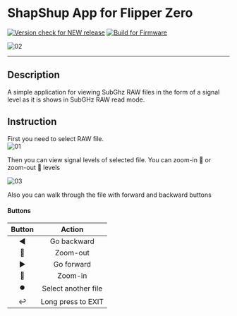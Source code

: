 # ShapShup App for Flipper Zero
[![Version check for NEW release](https://github.com/derskythe/flipperzero-shapshup/actions/workflows/version-check.yml/badge.svg)](https://github.com/derskythe/flipperzero-shapshup/actions/workflows/version-check.yml)
[![Build for Firmware](https://github.com/derskythe/flipperzero-shapshup/actions/workflows/build-with-firmwware.yml/badge.svg)](https://github.com/derskythe/flipperzero-shapshup/actions/workflows/build-with-firmwware.yml)


![02](https://github.com/derskythe/flipperzero-shapshup/assets/31771569/51ceca37-b322-4926-8b9e-413f616e1922)

---
## Description

A simple application for viewing SubGhz RAW files in the form of a signal level as it is shows in SubGHz RAW read mode.

## Instruction

First you need to select RAW file.<br/>
![01](https://github.com/derskythe/flipperzero-shapshup/assets/31771569/fcd95d16-ff6e-42f9-ae91-890bb1d4e4ee)

Then you can view signal levels of selected file.
You can zoom-in :arrow_down_small: or zoom-out :arrow_up_small: levels

![03](https://github.com/derskythe/flipperzero-shapshup/assets/31771569/d1090ba6-1bf4-46e8-93aa-fbf86512f3cc)

Also you can walk through the file with forward and backward buttons

#### Buttons

|           Button            |        Action         |
|:---------------------------:|:---------------------:|
|      :arrow_backward:       | Go backward           |
|      :arrow_up_small:       |        Zoom-out       |
|       :arrow_forward:       | Go forward            |
|     :arrow_down_small:      |       Zoom-in         |
|       :record_button:       |  Select another file  |
| :leftwards_arrow_with_hook: |   Long press to EXIT  |
